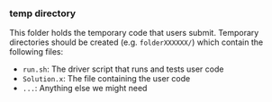 ### temp directory

This folder holds the temporary code that users submit. Temporary directories
should be created (e.g. `folderXXXXXX/`) which contain the following files:

* `run.sh`: The driver script that runs and tests user code
* `Solution.x`: The file containing the user code
* `...`: Anything else we might need
